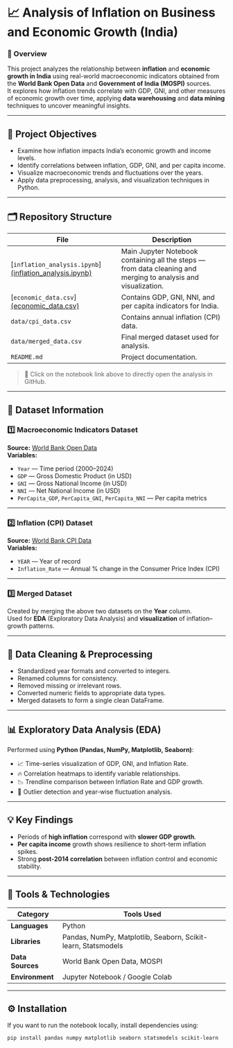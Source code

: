 # 📈 Analysis of Inflation on Business and Economic Growth (India)

### 🧾 Overview
This project analyzes the relationship between **inflation** and **economic growth in India** using real-world macroeconomic indicators obtained from the **World Bank Open Data** and **Government of India (MOSPI)** sources.  
It explores how inflation trends correlate with GDP, GNI, and other measures of economic growth over time, applying **data warehousing** and **data mining** techniques to uncover meaningful insights.

---

## 📘 Project Objectives
- Examine how inflation impacts India’s economic growth and income levels.
- Identify correlations between inflation, GDP, GNI, and per capita income.
- Visualize macroeconomic trends and fluctuations over the years.
- Apply data preprocessing, analysis, and visualization techniques in Python.

---

## 🗂️ Repository Structure
| File | Description |
|------|--------------|
| [`inflation_analysis.ipynb`][(inflation_analysis.ipynb) ](https://github.com/diyaa1201/Analysis-of-Inflation-on-Business-Cycle/blob/main/Analysis_of_inflation.ipynb)| Main Jupyter Notebook containing all the steps — from data cleaning and merging to analysis and visualization. |
| [`economic_data.csv`][(economic_data.csv) ](https://github.com/diyaa1201/Analysis-of-Inflation-on-Business-Cycle/blob/main/economic_data.csv)| Contains GDP, GNI, NNI, and per capita indicators for India. |
| `data/cpi_data.csv` | Contains annual inflation (CPI) data. |
| `data/merged_data.csv` | Final merged dataset used for analysis. |
| `README.md` | Project documentation. |

> 📌 Click on the notebook link above to directly open the analysis in GitHub.

---

## 💾 Dataset Information

### **1️⃣ Macroeconomic Indicators Dataset**
**Source:** [World Bank Open Data](https://data.worldbank.org/)  
**Variables:**
- `Year` — Time period (2000–2024)  
- `GDP` — Gross Domestic Product (in USD)  
- `GNI` — Gross National Income (in USD)  
- `NNI` — Net National Income (in USD)  
- `PerCapita_GDP`, `PerCapita_GNI`, `PerCapita_NNI` — Per capita metrics  

---

### **2️⃣ Inflation (CPI) Dataset**
**Source:** [World Bank CPI Data](https://data.worldbank.org/indicator/FP.CPI.TOTL.ZG)  
**Variables:**
- `YEAR` — Year of record  
- `Inflation_Rate` — Annual % change in the Consumer Price Index (CPI)

---

### **3️⃣ Merged Dataset**
Created by merging the above two datasets on the **Year** column.  
Used for **EDA** (Exploratory Data Analysis) and **visualization** of inflation–growth patterns.

---

## 🧹 Data Cleaning & Preprocessing
- Standardized year formats and converted to integers.  
- Renamed columns for consistency.  
- Removed missing or irrelevant rows.  
- Converted numeric fields to appropriate data types.  
- Merged datasets to form a single clean DataFrame.  

---

## 📊 Exploratory Data Analysis (EDA)
Performed using **Python (Pandas, NumPy, Matplotlib, Seaborn)**:
- 📈 Time-series visualization of GDP, GNI, and Inflation Rate.  
- 🔥 Correlation heatmaps to identify variable relationships.  
- 📉 Trendline comparison between Inflation Rate and GDP growth.  
- 🧮 Outlier detection and year-wise fluctuation analysis.  

---

## 💡 Key Findings
- Periods of **high inflation** correspond with **slower GDP growth**.  
- **Per capita income** growth shows resilience to short-term inflation spikes.  
- Strong **post-2014 correlation** between inflation control and economic stability.  

---

## 🧰 Tools & Technologies
| Category | Tools Used |
|-----------|-------------|
| **Languages** | Python |
| **Libraries** | Pandas, NumPy, Matplotlib, Seaborn, Scikit-learn, Statsmodels |
| **Data Sources** | World Bank Open Data, MOSPI |
| **Environment** | Jupyter Notebook / Google Colab |

---

## ⚙️ Installation
If you want to run the notebook locally, install dependencies using:
```bash
pip install pandas numpy matplotlib seaborn statsmodels scikit-learn
